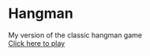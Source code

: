 # Hangman
My version of the classic hangman game <br>
[Click here to play](https://mariuscristianpop.github.io/Hangman-js)
